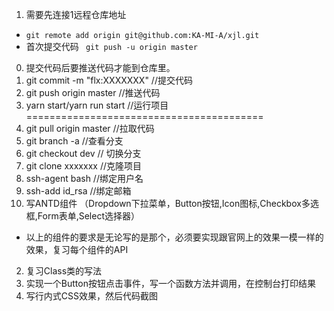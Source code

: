 1. 需要先连接1远程仓库地址

- `git remote add origin git@github.com:KA-MI-A/xjl.git`
- 首次提交代码
` git push -u origin master`
0. 提交代码后要推送代码才能到仓库里。
1. git commit -m "flx:XXXXXXX"   //提交代码
2. git push origin master   //推送代码
3. yarn start/yarn run start   //运行项目
=========================================
3. git pull origin master     //拉取代码
4. git branch -a    //查看分支
5. git checkout dev    // 切换分支
6. git clone xxxxxxx    //克隆项目
7. ssh-agent bash       //绑定用户名
8. ssh-add id_rsa       //绑定邮箱
1. 写ANTD组件 （Dropdown下拉菜单，Button按钮,Icon图标,Checkbox多选框,Form表单,Select选择器）
 - 以上的组件的要求是无论写的是那个，必须要实现跟官网上的效果一模一样的效果，复习每个组件的API
2. 复习Class类的写法
3. 实现一个Button按钮点击事件，写一个函数方法并调用，在控制台打印结果
4. 写行内式CSS效果，然后代码截图